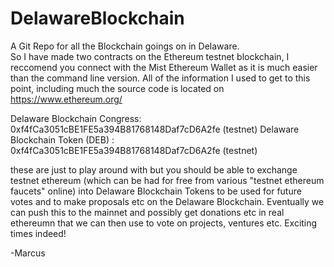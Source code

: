 # DelawareBlockchain
A Git Repo for all the Blockchain goings on in Delaware.           
So I have made two contracts on the Ethereum testnet blockchain, I reccomend you connect with the Mist Ethereum Wallet as it is much easier than the command line version. 
All of the information I used to get to this point, including much the source code is located on https://www.ethereum.org/

Delaware Blockchain Congress: 0xf4fCa3051cBE1FE5a394B81768148Daf7cD6A2fe (testnet)
Delaware Blockchain Token (DEB) : 0xf4fCa3051cBE1FE5a394B81768148Daf7cD6A2fe (testnet)

these are just to play around with but you should be able to exchange testnet ethereum (which can be had for free from various "testnet ethereum faucets" online) into Delaware Blockchain Tokens to be used for future votes and to make proposals etc on the Delaware Blockchain. Eventually we can push this to the mainnet and possibly get donations etc in real ethereumn that we can then use to vote on projects, ventures etc.
Exciting times indeed! 


-Marcus
